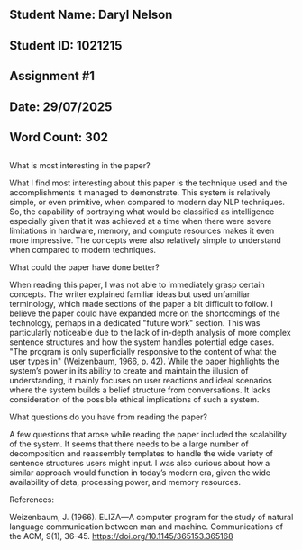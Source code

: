 ## Student Name: Daryl Nelson  
## Student ID: 1021215  
## Assignment #1  
## Date: 29/07/2025 
## Word Count: 302

##

What is most interesting in the paper?

What I find most interesting about this paper is the technique used and the accomplishments it managed to demonstrate. This system is relatively simple, or even primitive, when compared to modern day NLP techniques. So, the capability of portraying what would be classified as intelligence especially given that it was achieved at a time when there were severe limitations in hardware, memory, and compute resources makes it even more impressive. The concepts were also relatively simple to understand when compared to modern techniques.


What could the paper have done better?

When reading this paper, I was not able to immediately grasp certain concepts. The writer explained familiar ideas but used unfamiliar terminology, which made sections of the paper a bit difficult to follow. I believe the paper could have expanded more on the shortcomings of the technology, perhaps in a dedicated "future work" section. This was particularly noticeable due to the lack of in-depth analysis of more complex sentence structures and how the system handles potential edge cases. "The program is only superficially responsive to the content of what the user types in" (Weizenbaum, 1966, p. 42). While the paper highlights the system’s power in its ability to create and maintain the illusion of understanding, it mainly focuses on user reactions and ideal scenarios where the system builds a belief structure from conversations. It lacks consideration of the possible ethical implications of such a system.

What questions do you have from reading the paper?

A few questions that arose while reading the paper included the scalability of the system. It seems that there needs to be a large number of decomposition and reassembly templates to handle the wide variety of sentence structures users might input. I was also curious about how a similar approach would function in today’s modern era, given the wide availability of data, processing power, and memory resources.



References: 

Weizenbaum, J. (1966). ELIZA—A computer program for the study of natural language communication between man and machine. Communications of the ACM, 9(1), 36–45. https://doi.org/10.1145/365153.365168